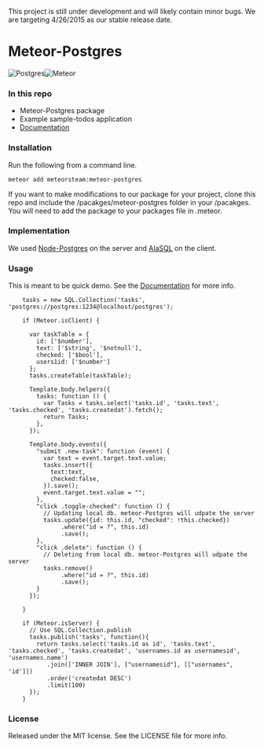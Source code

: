 This project is still under development and will likely contain minor bugs. We are targeting 4/26/2015 as our stable release date.

# Meteor-Postgres


![Postgres](https://s3-us-west-1.amazonaws.com/treebookicons/postgresql_logo.jpg "Postgres")![Meteor](https://s3-us-west-1.amazonaws.com/treebookicons/meteor-logo.png  "Meteor")


### In this repo

* Meteor-Postgres package
* Example sample-todos application
* [Documentation](https://github.com/meteor-stream/meteor-postgres/wiki/Getting-Started)

### Installation

Run the following from a command line.

    meteor add meteorsteam:meteor-postgres

If you want to make modifications to our package for your project, clone this repo and include the /pacakges/meteor-postgres folder in your /pacakges. You will need to add the package to your packages file in .meteor.

### Implementation

We used [Node-Postgres](https://github.com/brianc/node-postgres) on the server and [AlaSQL](https://github.com/agershun/alasql) on the client.

### Usage

This is meant to be quick demo. See the [Documentation](https://github.com/meteor-stream/meteor-postgres/wiki/Getting-Started) for more info.

        tasks = new SQL.Collection('tasks', 'postgres://postgres:1234@localhost/postgres');

        if (Meteor.isClient) {

          var taskTable = {
            id: ['$number'],
            text: ['$string', '$notnull'],
            checked: ['$bool'],
            users1id: ['$number']
          };
          tasks.createTable(taskTable);

          Template.body.helpers({
            tasks: function () {
              var Tasks = tasks.select('tasks.id', 'tasks.text', 'tasks.checked', 'tasks.createdat').fetch();
              return Tasks;
            },
          });

          Template.body.events({
            "submit .new-task": function (event) {
              var text = event.target.text.value;
              tasks.insert({
                text:text,
                checked:false,
              }).save();
              event.target.text.value = "";
            },
            "click .toggle-checked": function () {
              // Updating local db. meteor-Postgres will udpate the server
              tasks.update({id: this.id, "checked": !this.checked})
                   .where("id = ?", this.id)
                   .save();
            },
            "click .delete": function () {
              // Deleting from local db. meteor-Postgres will udpate the server
              tasks.remove()
                   .where("id = ?", this.id)
                   .save();
            }
          });

        }

        if (Meteor.isServer) {
          // Use SQL.Collection.publish
          tasks.publish('tasks', function(){
            return tasks.select('tasks.id as id', 'tasks.text', 'tasks.checked', 'tasks.createdat', 'usernames.id as usernamesid', 'usernames.name')
               .join(['INNER JOIN'], ["usernamesid"], [["usernames", 'id']])
               .order('createdat DESC')
               .limit(100)
          });
        }

### License

Released under the MIT license. See the LICENSE file for more info.
